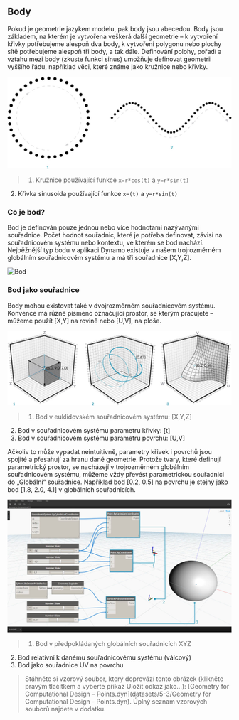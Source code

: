 

## Body

Pokud je geometrie jazykem modelu, pak body jsou abecedou. Body jsou základem, na kterém je vytvořena veškerá další geometrie – k vytvoření křivky potřebujeme alespoň dva body, k vytvoření polygonu nebo plochy sítě potřebujeme alespoň tři body, a tak dále. Definování polohy, pořadí a vztahu mezi body (zkuste funkci sinus) umožňuje definovat geometrii vyššího řádu, například věci, které známe jako kružnice nebo křivky.

![Od bodu k oblouku](images/5-3/PointsAsBuildingBlocks-1.jpg)

> 1. Kružnice používající funkce ```x=r*cos(t)``` a ```y=r*sin(t)```
2. Křivka sinusoida používající funkce ```x=(t)``` a ```y=r*sin(t)```

### Co je bod?

Bod je definován pouze jednou nebo více hodnotami nazývanými souřadnice. Počet hodnot souřadnic, které je potřeba definovat, závisí na souřadnicovém systému nebo kontextu, ve kterém se bod nachází. Nejběžnější typ bodu v aplikaci Dynamo existuje v našem trojrozměrném globálním souřadnicovém systému a má tři souřadnice [X,Y,Z].

![Bod](images/5-3/Point.jpg)

### Bod jako souřadnice

Body mohou existovat také v dvojrozměrném souřadnicovém systému. Konvence má různé písmeno označující prostor, se kterým pracujete – můžeme použít [X,Y] na rovině nebo [U,V], na ploše.

![Bod jako souřadnice](images/5-3/Coordinates.jpg)

> 1. Bod v euklidovském souřadnicovém systému: [X,Y,Z]
2. Bod v souřadnicovém systému parametru křivky: [t]
3. Bod v souřadnicovém systému parametru povrchu: [U,V]

Ačkoliv to může vypadat neintuitivně, parametry křivek i povrchů jsou spojité a přesahují za hranu dané geometrie. Protože tvary, které definují parametrický prostor, se nacházejí v trojrozměrném globálním souřadnicovém systému, můžeme vždy převést parametrickou souřadnici do „Globální“ souřadnice. Například bod [0.2, 0.5] na povrchu je stejný jako bod [1.8, 2.0, 4.1] v globálních souřadnicích.

![Body v aplikaci Dynamo](images/5-3/Dynamo-Points.jpg)

> 1. Bod v předpokládaných globálních souřadnicích XYZ
2. Bod relativní k danému souřadnicovému systému (válcový)
3. Bod jako souřadnice UV na povrchu
> Stáhněte si vzorový soubor, který doprovází tento obrázek (klikněte pravým tlačítkem a vyberte příkaz Uložit odkaz jako...): [Geometry for Computational Design – Points.dyn](datasets/5-3/Geometry for Computational Design - Points.dyn). Úplný seznam vzorových souborů najdete v dodatku.

